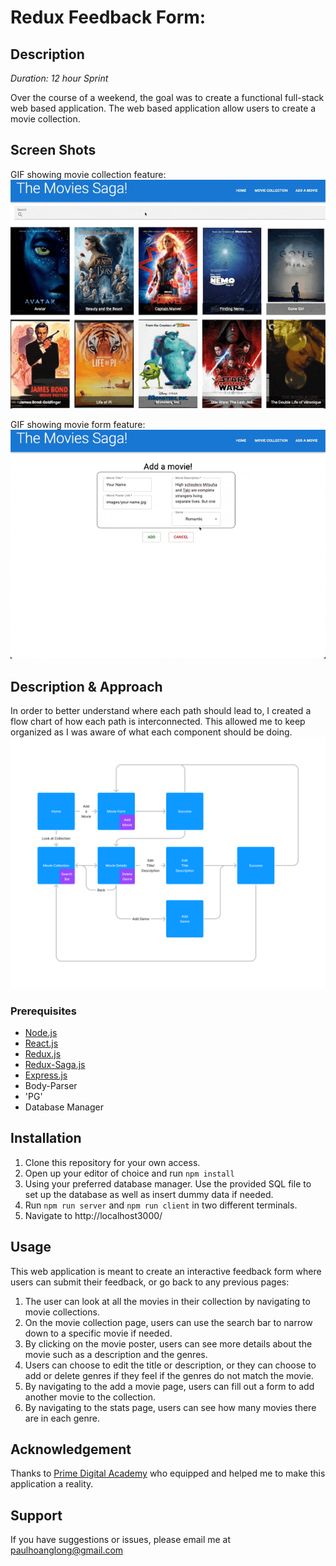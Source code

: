 # Redux Feedback Form:

## Description

_Duration: 12 hour Sprint_

Over the course of a weekend, the goal was to create a functional full-stack web based application. The web based application allow users to create a movie collection.


## Screen Shots
GIF showing movie collection feature:
![](demo-one.gif)

GIF showing movie form feature:
![](demo-two.gif)

## Description & Approach

In order to better understand where each path should lead to, I created a flow chart of how each path is interconnected. This allowed me to keep organized as I was aware of what each component should be doing.
![](concept.png)



### Prerequisites
- [Node.js](https://nodejs.org/en/)
- [React.js](https://react.dev/)
- [Redux.js](https://redux.js.org)
- [Redux-Saga.js](https://redux-saga.js.org/)
- [Express.js](https://expressjs.com/)
- Body-Parser
- 'PG'
- Database Manager

## Installation
1. Clone this repository for your own access.
2. Open up your editor of choice and run `npm install`
3. Using your preferred database manager. Use the provided SQL file to set up the database as well as insert dummy data if needed.
4. Run `npm run server`  and `npm run client` in two different terminals.
5. Navigate to http://localhost3000/

## Usage
This web application is meant to create an interactive feedback form where users can submit their feedback, or go back to any previous pages:
 1. The user can look at all the movies in their collection by navigating to movie collections.
 2. On the movie collection page, users can use the search bar to narrow down to a specific movie if needed.
 3. By clicking on the movie poster, users can see more details about the movie such as a description and the genres.
 4. Users can choose to edit the title or description, or they can choose to add or delete genres if they feel if the genres do not match the movie.
 5. By navigating to the add a movie page, users can fill out a form to add another movie to the collection.
 6. By navigating to the stats page, users can see how many movies there are in each genre.

## Acknowledgement
Thanks to [Prime Digital Academy](www.primeacademy.io) who equipped and helped me to make this application a reality.

## Support
If you have suggestions or issues, please email me at [paulhoanglong@gmail.com](www.google.com)